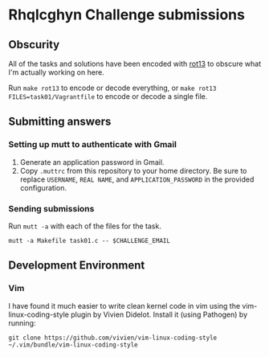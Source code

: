 # Rhqlcghyn Challenge submissions

## Obscurity

All of the tasks and solutions have been encoded with [rot13](https://en.wikipedia.org/wiki/ROT13) to obscure what I'm actually working on here.

Run `make rot13` to encode or decode everything, or `make rot13 FILES=task01/Vagrantfile` to encode or decode a single file.

## Submitting answers

### Setting up mutt to authenticate with Gmail

  1. Generate an application password in Gmail.
  2. Copy `.muttrc` from this repository to your home directory. Be sure to replace `USERNAME`, `REAL NAME`, and `APPLICATION_PASSWORD` in the provided configuration.

### Sending submissions

Run `mutt -a` with each of the files for the task.

```
mutt -a Makefile task01.c -- $CHALLENGE_EMAIL
```    

## Development Environment

### Vim

I have found it much easier to write clean kernel code in vim using the vim-linux-coding-style plugin by Vivien Didelot. Install it (using Pathogen) by running:

```
git clone https://github.com/vivien/vim-linux-coding-style ~/.vim/bundle/vim-linux-coding-style
```
